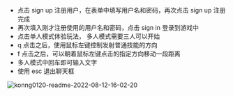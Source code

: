 - 点击 sign up 注册用户，在表单中填写用户名和密码，再次点击 sign up 注册完成
- 再次填入刚才注册使用的用户名和密码，点击 sign in 登录到游戏中
- 点击单人模式体验玩法， 多人模式需要三人可以开始
- q 点击之后，使用鼠标左键控制发射普通技能的方向
- f 点击之后，可以朝着鼠标左键点击的指定方向移动一段距离 
- 多人模式中回车即可输入文字 
- 使用 esc 退出聊天框

![konng0120-readme-2022-08-12-16-02-20](https://raw.githubusercontent.com/psychonaut1f/a/main/img/konng0120-readme-2022-08-12-16-02-20.png)
